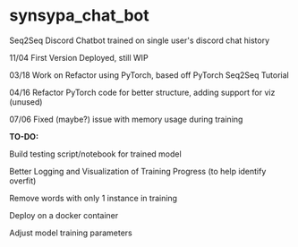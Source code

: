 # synsypa_chat_bot
Seq2Seq Discord Chatbot trained on single user's discord chat history

11/04 First Version Deployed, still WIP

03/18 Work on Refactor using PyTorch, based off PyTorch Seq2Seq Tutorial

04/16 Refactor PyTorch code for better structure, adding support for viz (unused)

07/06 Fixed (maybe?) issue with memory usage during training

__TO-DO:__

Build testing script/notebook for trained model

Better Logging and Visualization of Training Progress (to help identify overfit)

Remove words with only 1 instance in training

Deploy on a docker container

Adjust model training parameters
